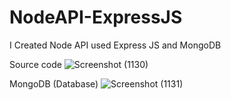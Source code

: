 # NodeAPI-ExpressJS
I Created Node API used Express JS and MongoDB

Source code 
![Screenshot (1130)](https://github.com/Danangadi26/NodeAPI-ExpressJS/assets/86056910/416ff60b-f680-4bd8-a635-5575916b4e2c)

MongoDB (Database)
![Screenshot (1131)](https://github.com/Danangadi26/NodeAPI-ExpressJS/assets/86056910/f7534467-2b78-433e-bf48-e9fe6bea6596)

